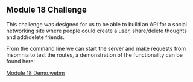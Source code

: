 ## Module 18 Challenge

This challenge was designed for us to be able to build an API for a social networking 
site where people could create a user, share/delete thoughts and add/delete friends.

From the command line we can start the server and make requests from Insomnia to
test the routes, a demonstration of the functionality can be found here: 

[Module 18 Demo.webm](https://github.com/leamr10/special-enigma/assets/133124800/6daf951d-3daa-42d5-bed2-18887e0b8706)
